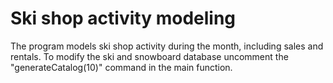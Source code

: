 # Ski shop activity modeling
The program models ski shop activity during the month, including sales and rentals.
To modify the ski and snowboard database uncomment the "generateCatalog(10)" command in the main function. 
